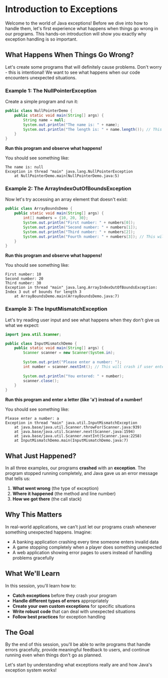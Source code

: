 # Introduction to Exceptions

Welcome to the world of Java exceptions! Before we dive into how to handle them, let's first experience what happens when things go wrong in our programs. This hands-on introduction will show you exactly why exception handling is so important.

## What Happens When Things Go Wrong?

Let's create some programs that will definitely cause problems. Don't worry - this is intentional! We want to see what happens when our code encounters unexpected situations.

### Example 1: The NullPointerException

Create a simple program and run it:

```java
public class NullPointerDemo {
    public static void main(String[] args) {
        String name = null;
        System.out.println("The name is: " + name);
        System.out.println("The length is: " + name.length()); // This will crash!
    }
}
```

**Run this program and observe what happens!**

You should see something like:
```
The name is: null
Exception in thread "main" java.lang.NullPointerException
    at NullPointerDemo.main(NullPointerDemo.java:5)
```

### Example 2: The ArrayIndexOutOfBoundsException

Now let's try accessing an array element that doesn't exist:

```java
public class ArrayBoundsDemo {
    public static void main(String[] args) {
        int[] numbers = {10, 20, 30};
        System.out.println("First number: " + numbers[0]);
        System.out.println("Second number: " + numbers[1]);
        System.out.println("Third number: " + numbers[2]);
        System.out.println("Fourth number: " + numbers[3]); // This will crash!
    }
}
```

**Run this program and observe what happens!**

You should see something like:
```
First number: 10
Second number: 20
Third number: 30
Exception in thread "main" java.lang.ArrayIndexOutOfBoundsException: Index 3 out of bounds for length 3
    at ArrayBoundsDemo.main(ArrayBoundsDemo.java:7)
```

### Example 3: The InputMismatchException

Let's try reading user input and see what happens when they don't give us what we expect:

```java
import java.util.Scanner;

public class InputMismatchDemo {
    public static void main(String[] args) {
        Scanner scanner = new Scanner(System.in);
        
        System.out.print("Please enter a number: ");
        int number = scanner.nextInt(); // This will crash if user enters a letter!
        
        System.out.println("You entered: " + number);
        scanner.close();
    }
}
```

**Run this program and enter a letter (like 'a') instead of a number!**

You should see something like:
```
Please enter a number: a
Exception in thread "main" java.util.InputMismatchException
    at java.base/java.util.Scanner.throwFor(Scanner.java:939)
    at java.base/java.util.Scanner.next(Scanner.java:1594)
    at java.base/java.util.Scanner.nextInt(Scanner.java:2258)
    at InputMismatchDemo.main(InputMismatchDemo.java:7)
```

## What Just Happened?

In all three examples, our programs **crashed** with an **exception**. The program stopped running completely, and Java gave us an error message that tells us:

1. **What went wrong** (the type of exception)
2. **Where it happened** (the method and line number)
3. **How we got there** (the call stack)

## Why This Matters

In real-world applications, we can't just let our programs crash whenever something unexpected happens. Imagine:

- A banking application crashing every time someone enters invalid data
- A game stopping completely when a player does something unexpected
- A web application showing error pages to users instead of handling problems gracefully

## What We'll Learn

In this session, you'll learn how to:

- **Catch exceptions** before they crash your program
- **Handle different types of errors** appropriately
- **Create your own custom exceptions** for specific situations
- **Write robust code** that can deal with unexpected situations
- **Follow best practices** for exception handling

## The Goal

By the end of this session, you'll be able to write programs that handle errors gracefully, provide meaningful feedback to users, and continue running even when things don't go as planned.

Let's start by understanding what exceptions really are and how Java's exception system works!
